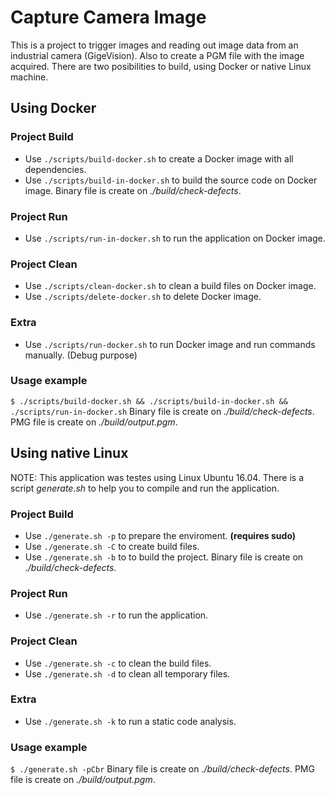 # Capture Camera Image
This is a project to trigger images and reading out image data from an industrial camera (GigeVision). Also to create a PGM file with the image acquired.
There are two posibilities to build, using Docker or native Linux machine.

## Using Docker
### Project Build

 * Use ```./scripts/build-docker.sh``` to create a Docker image with all dependencies.
 * Use ```./scripts/build-in-docker.sh``` to build the source code on Docker image. Binary file is create on _./build/check-defects_.

### Project Run

 * Use ```./scripts/run-in-docker.sh``` to run the application on Docker image.

### Project Clean

 * Use ```./scripts/clean-docker.sh``` to clean a build files on Docker image.
 * Use ```./scripts/delete-docker.sh``` to delete Docker image.

### Extra

 * Use ```./scripts/run-docker.sh``` to run Docker image and run commands manually. (Debug purpose)

### Usage example

```$ ./scripts/build-docker.sh && ./scripts/build-in-docker.sh && ./scripts/run-in-docker.sh```
Binary file is create on _./build/check-defects_.
PMG file is create on _./build/output.pgm_.

## Using native Linux
NOTE: This application was testes using Linux Ubuntu 16.04.
There is a script _generate.sh_ to help you to compile and run the application.

### Project Build

 * Use ```./generate.sh -p``` to prepare the enviroment. __(requires sudo)__
 * Use ```./generate.sh -C``` to create build files.
 * Use ```./generate.sh -b``` to to build the project. Binary file is create on _./build/check-defects_.

### Project Run

 * Use ```./generate.sh -r``` to run the application.

### Project Clean

 * Use ```./generate.sh -c``` to clean the build files.
 * Use ```./generate.sh -d``` to clean all temporary files.

### Extra
 * Use ```./generate.sh -k``` to run a static code analysis.

### Usage example

```$ ./generate.sh -pCbr```
Binary file is create on _./build/check-defects_.
PMG file is create on _./build/output.pgm_.
